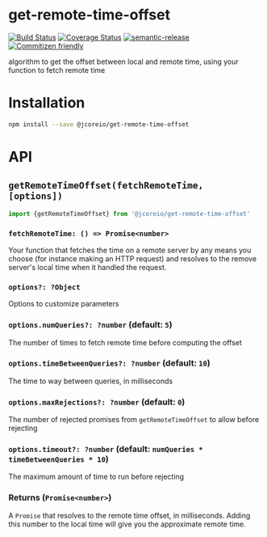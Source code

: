 # get-remote-time-offset

[![Build Status](https://travis-ci.org/jcoreio/get-remote-time-offset.svg?branch=master)](https://travis-ci.org/jcoreio/get-remote-time-offset)
[![Coverage Status](https://codecov.io/gh/jcoreio/get-remote-time-offset/branch/master/graph/badge.svg)](https://codecov.io/gh/jcoreio/get-remote-time-offset)
[![semantic-release](https://img.shields.io/badge/%20%20%F0%9F%93%A6%F0%9F%9A%80-semantic--release-e10079.svg)](https://github.com/semantic-release/semantic-release)
[![Commitizen friendly](https://img.shields.io/badge/commitizen-friendly-brightgreen.svg)](http://commitizen.github.io/cz-cli/)

algorithm to get the offset between local and remote time, using your function to fetch remote time

# Installation

```sh
npm install --save @jcoreio/get-remote-time-offset
```

# API

## `getRemoteTimeOffset(fetchRemoteTime, [options])`

```js
import {getRemoteTimeOffset} from '@jcoreio/get-remote-time-offset'
```

### `fetchRemoteTime: () => Promise<number>`

Your function that fetches the time on a remote server by any means you choose
(for instance making an HTTP request) and resolves to the remove server's local
time when it handled the request.

### `options?: ?Object`

Options to customize parameters

### `options.numQueries?: ?number` (default: `5`)

The number of times to fetch remote time before computing the offset

### `options.timeBetweenQueries?: ?number` (default: `10`)

The time to way between queries, in milliseconds

### `options.maxRejections?: ?number` (default: `0`)

The number of rejected promises from `getRemoteTimeOffset` to allow before
rejecting

### `options.timeout?: ?number` (default: `numQueries * timeBetweenQueries * 10`)

The maximum amount of time to run before rejecting

### Returns (`Promise<number>`)

A `Promise` that resolves to the remote time offset, in milliseconds.
Adding this number to the local time will give you the approximate remote time.

